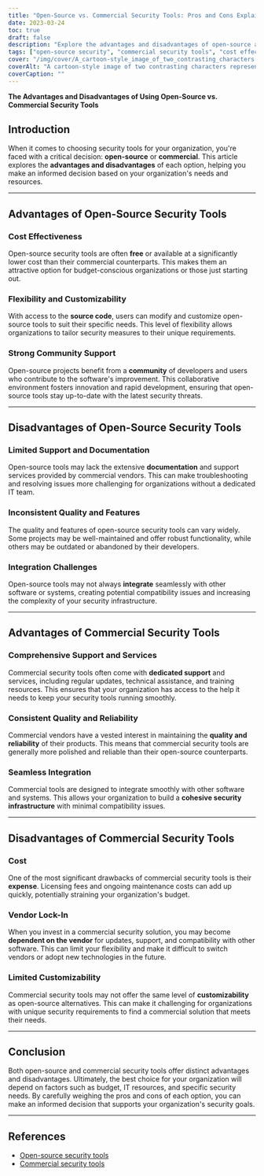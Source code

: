 ```yaml
---
title: "Open-Source vs. Commercial Security Tools: Pros and Cons Explained"
date: 2023-03-24
toc: true
draft: false
description: "Explore the advantages and disadvantages of open-source and commercial security tools, helping you make informed decisions for your organization's security strategy."
tags: ["open-source security", "commercial security tools", "cost effectiveness", "flexibility", "customizability", "community support", "limited support", "documentation", "integration challenges", "quality and reliability", "seamless integration", "vendor lock-in", "IT resources", "security infrastructure", "security solutions", "budget constraints", "unique requirements", "software compatibility", "security goals", "decision making"]
cover: "/img/cover/A_cartoon-style_image_of_two_contrasting_characters.png"
coverAlt: "A cartoon-style image of two contrasting characters representing open-source and commercial security tools, standing on opposite sides of a balanced scale, symbolizing the pros and cons of each option."
coverCaption: ""
---
```


**The Advantages and Disadvantages of Using Open-Source vs. Commercial Security Tools**

## Introduction

When it comes to choosing security tools for your organization, you're faced with a critical decision: **open-source** or **commercial**. This article explores the **advantages and disadvantages** of each option, helping you make an informed decision based on your organization's needs and resources.

______

## Advantages of Open-Source Security Tools

### Cost Effectiveness

Open-source security tools are often **free** or available at a significantly lower cost than their commercial counterparts. This makes them an attractive option for budget-conscious organizations or those just starting out.

### Flexibility and Customizability

With access to the **source code**, users can modify and customize open-source tools to suit their specific needs. This level of flexibility allows organizations to tailor security measures to their unique requirements.

### Strong Community Support

Open-source projects benefit from a **community** of developers and users who contribute to the software's improvement. This collaborative environment fosters innovation and rapid development, ensuring that open-source tools stay up-to-date with the latest security threats.

______

## Disadvantages of Open-Source Security Tools

### Limited Support and Documentation

Open-source tools may lack the extensive **documentation** and support services provided by commercial vendors. This can make troubleshooting and resolving issues more challenging for organizations without a dedicated IT team.

### Inconsistent Quality and Features

The quality and features of open-source security tools can vary widely. Some projects may be well-maintained and offer robust functionality, while others may be outdated or abandoned by their developers.

### Integration Challenges

Open-source tools may not always **integrate** seamlessly with other software or systems, creating potential compatibility issues and increasing the complexity of your security infrastructure.

______

## Advantages of Commercial Security Tools

### Comprehensive Support and Services

Commercial security tools often come with **dedicated support** and services, including regular updates, technical assistance, and training resources. This ensures that your organization has access to the help it needs to keep your security tools running smoothly.

### Consistent Quality and Reliability

Commercial vendors have a vested interest in maintaining the **quality and reliability** of their products. This means that commercial security tools are generally more polished and reliable than their open-source counterparts.

### Seamless Integration

Commercial tools are designed to integrate smoothly with other software and systems. This allows your organization to build a **cohesive security infrastructure** with minimal compatibility issues.

______

## Disadvantages of Commercial Security Tools

### Cost

One of the most significant drawbacks of commercial security tools is their **expense**. Licensing fees and ongoing maintenance costs can add up quickly, potentially straining your organization's budget.

### Vendor Lock-In

When you invest in a commercial security solution, you may become **dependent on the vendor** for updates, support, and compatibility with other software. This can limit your flexibility and make it difficult to switch vendors or adopt new technologies in the future.

### Limited Customizability

Commercial security tools may not offer the same level of **customizability** as open-source alternatives. This can make it challenging for organizations with unique security requirements to find a commercial solution that meets their needs.

______

## Conclusion

Both open-source and commercial security tools offer distinct advantages and disadvantages. Ultimately, the best choice for your organization will depend on factors such as budget, IT resources, and specific security needs. By carefully weighing the pros and cons of each option, you can make an informed decision that supports your organization's security goals.

______

## References

- [Open-source security tools](https://en.wikipedia.org/wiki/Open-source_software_security)
- [Commercial security tools](https://en.wikipedia.org/wiki/Computer_security_software)
